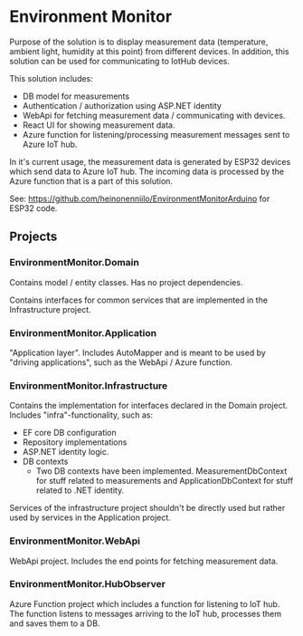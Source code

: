# Environment Monitor

Purpose of the solution is to display measurement data (temperature, ambient light, humidity at this point) from different devices. In addition, this solution can be used for communicating to IotHub devices.

This solution includes:
 -  DB model for measurements
 -  Authentication / authorization using ASP.NET identity
 -  WebApi for fetching measurement data / communicating with devices.
 -  React UI for showing measurement data.
 -  Azure function for listening/processing measurement messages sent to Azure IoT hub.

In it's current usage, the measurement data is generated by ESP32 devices which send data to Azure IoT hub. The incoming data is processed by the Azure function that is a part of this solution.

See: https://github.com/heinonenniilo/EnvironmentMonitorArduino for ESP32 code.

## Projects

### EnvironmentMonitor.Domain

Contains model / entity classes. Has no project dependencies.

Contains interfaces for common services that are implemented in the Infrastructure project.

### EnvironmentMonitor.Application

"Application layer". Includes AutoMapper and is meant to be used by "driving applications", such as the WebApi / Azure function. 

### EnvironmentMonitor.Infrastructure

Contains the implementation for interfaces declared in the Domain project. Includes "infra"-functionality, such as:

- EF core DB configuration
- Repository implementations
- ASP.NET identity logic.
- DB contexts
  -  Two DB contexts have been implemented. MeasurementDbContext for stuff related to measurements and ApplicationDbContext for stuff related to .NET identity.
 
Services of the infrastructure project shouldn't be directly used but rather used by services in the Application project.

### EnvironmentMonitor.WebApi

WebApi project. Includes the end points for fetching measurement data.

### EnvironmentMonitor.HubObserver

Azure Function project which includes a function for listening to IoT hub. The function listens to messages arriving to the IoT hub, processes them and saves them to a DB.


